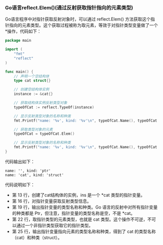 ### Go语言reflect.Elem()(通过反射获取指针指向的元素类型)


Go语言程序中对指针获取反射对象时，可以通过 reflect.Elem() 方法获取这个指针指向的元素类型。这个获取过程被称为取元素，等效于对指针类型变量做了一个*操作，代码如下：

```go
package main

import (
	"fmt"
	"reflect"
)

func main() {
	// 声明一个空结构体
	type cat struct{}

	// 创建空结构体实例
	instance := &cat{}

	// 获取结构体实例反射类型对象
	typeOfCat := reflect.TypeOf(instance)

	// 显示反射类型对象的名称和种类
	fmt.Printf("name: '%v', kind: '%v'\n", typeOfCat.Name(), typeOfCat.Kind())

	// 获取类型对象的元素
	typeOfCat = typeOfCat.Elem()

	// 显示反射类型对象的名称和种类
	fmt.Printf("name: '%v', kind: '%v'\n", typeOfCat.Name(), typeOfCat.Kind())
}
```

代码输出如下：

```text
name: '', kind: 'ptr'
name: 'cat', kind: 'struct'
```

代码说明如下：

- 第 13 行，创建了cat结构体的实例，ins 是一个 *cat 类型的指针变量。
- 第 16 行，对指针变量获取反射类型信息。
- 第 19 行，输出指针变量的类型名称和种类。Go 语言的反射中对所有指针变量的种类都是 Ptr，但注意，指针变量的类型名称是空，不是 *cat。
- 第 22 行，取指针类型的元素类型，也就是 cat 类型。这个操作不可逆，不可以通过一个非指针类型获取它的指针类型。
- 第 25 行，输出指针变量指向元素的类型名称和种类，得到了 cat 的类型名称（cat）和种类（struct）。